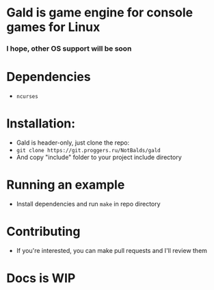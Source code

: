 # Gald is game engine for console games for Linux
### I hope, other OS support will be soon

# Dependencies
- ```ncurses```

# Installation:
- Gald is header-only, just clone the repo:
- ```git clone https://git.proggers.ru/NotBalds/gald```
- And copy "include" folder to your project include directory

# Running an example
- Install dependencies and run ```make``` in repo directory

# Contributing
- If you're interested, you can make pull requests and I'll review them

# Docs is WIP
